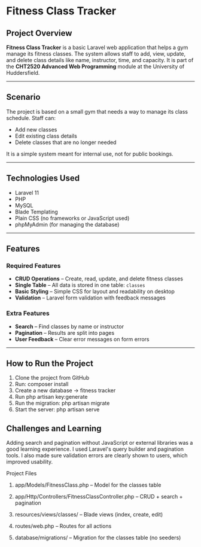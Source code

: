 # Fitness Class Tracker

## Project Overview

**Fitness Class Tracker** is a basic Laravel web application that helps a gym manage its fitness classes. The system allows staff to add, view, update, and delete class details like name, instructor, time, and capacity. It is part of the **CHT2520 Advanced Web Programming** module at the University of Huddersfield.

---

## Scenario

The project is based on a small gym that needs a way to manage its class schedule. Staff can:

- Add new classes
- Edit existing class details
- Delete classes that are no longer needed

It is a simple system meant for internal use, not for public bookings.

---

## Technologies Used

- Laravel 11  
- PHP  
- MySQL  
- Blade Templating  
- Plain CSS (no frameworks or JavaScript used)  
- phpMyAdmin (for managing the database)

---

## Features

###  Required Features

- **CRUD Operations** – Create, read, update, and delete fitness classes
- **Single Table** – All data is stored in one table: `classes`
- **Basic Styling** – Simple CSS for layout and readability on desktop
- **Validation** – Laravel form validation with feedback messages

###  Extra Features

- **Search** – Find classes by name or instructor
- **Pagination** – Results are split into pages
- **User Feedback** – Clear error messages on form errors

---

## How to Run the Project

1. Clone the project from GitHub
2. Run: composer install
3. Create a new database -> fitness tracker
4. Run php artisan key:generate
5. Run the migration: php artisan migrate
6. Start the server: php artisan serve

## Challenges and Learning
Adding search and pagination without JavaScript or external libraries was a good learning experience. I used Laravel's query builder and pagination tools. I also made sure validation errors are clearly shown to users, which improved usability.

Project Files
1. app/Models/FitnessClass.php – Model for the classes table

2. app/Http/Controllers/FitnessClassController.php – CRUD + search + pagination

3. resources/views/classes/ – Blade views (index, create, edit)

4. routes/web.php – Routes for all actions

4. database/migrations/ – Migration for the classes table (no seeders)



